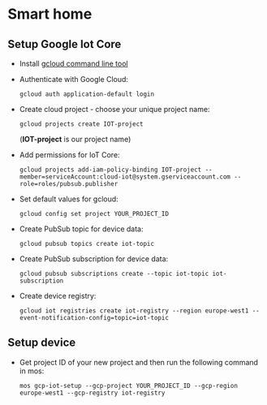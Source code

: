 # Smart home
## Setup Google Iot Core
* Install [gcloud command line tool](https://cloud.google.com/sdk/gcloud/)
* Authenticate with Google Cloud:
	
	`gcloud auth application-default login`
* Create cloud project - choose your unique project name:
	
	` gcloud projects create IOT-project `

	(**IOT-project** is our project name)
* Add permissions for IoT Core:

	`gcloud projects add-iam-policy-binding IOT-project --member=serviceAccount:cloud-iot@system.gserviceaccount.com --role=roles/pubsub.publisher`

* Set default values for gcloud:

	`gcloud config set project YOUR_PROJECT_ID`
* Create PubSub topic for device data:
	
	`gcloud pubsub topics create iot-topic`

* Create PubSub subscription for device data:
	
	`gcloud pubsub subscriptions create --topic iot-topic iot-subscription`

* Create device registry:
	
	`gcloud iot registries create iot-registry --region europe-west1 --event-notification-config=topic=iot-topic`

## Setup device
* Get project ID of your new project and then run the following command in mos:

	`mos gcp-iot-setup --gcp-project YOUR_PROJECT_ID --gcp-region europe-west1 --gcp-registry iot-registry`